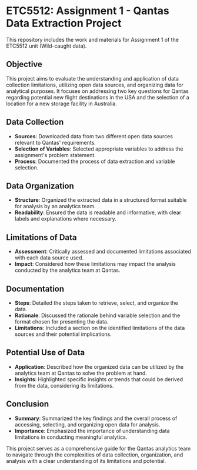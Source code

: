 # ETC5512: Assignment 1 - Qantas Data Extraction Project

This repository includes the work and materials for Assignment 1 of the ETC5512 unit (Wild-caught data). 

## Objective

This project aims to evaluate the understanding and application of data collection limitations, utilizing open data sources, and organizing data for analytical purposes. It focuses on addressing two key questions for Qantas regarding potential new flight destinations in the USA and the selection of a location for a new storage facility in Australia.

## Data Collection

- **Sources**: Downloaded data from two different open data sources relevant to Qantas' requirements.
- **Selection of Variables**: Selected appropriate variables to address the assignment's problem statement.
- **Process**: Documented the process of data extraction and variable selection.

## Data Organization

- **Structure**: Organized the extracted data in a structured format suitable for analysis by an analytics team.
- **Readability**: Ensured the data is readable and informative, with clear labels and explanations where necessary.

## Limitations of Data

- **Assessment**: Critically assessed and documented limitations associated with each data source used.
- **Impact**: Considered how these limitations may impact the analysis conducted by the analytics team at Qantas.

## Documentation

- **Steps**: Detailed the steps taken to retrieve, select, and organize the data.
- **Rationale**: Discussed the rationale behind variable selection and the format chosen for presenting the data.
- **Limitations**: Included a section on the identified limitations of the data sources and their potential implications.

## Potential Use of Data

- **Application**: Described how the organized data can be utilized by the analytics team at Qantas to solve the problem at hand.
- **Insights**: Highlighted specific insights or trends that could be derived from the data, considering its limitations.

## Conclusion

- **Summary**: Summarized the key findings and the overall process of accessing, selecting, and organizing open data for analysis.
- **Importance**: Emphasized the importance of understanding data limitations in conducting meaningful analytics.

This project serves as a comprehensive guide for the Qantas analytics team to navigate through the complexities of data collection, organization, and analysis with a clear understanding of its limitations and potential.
